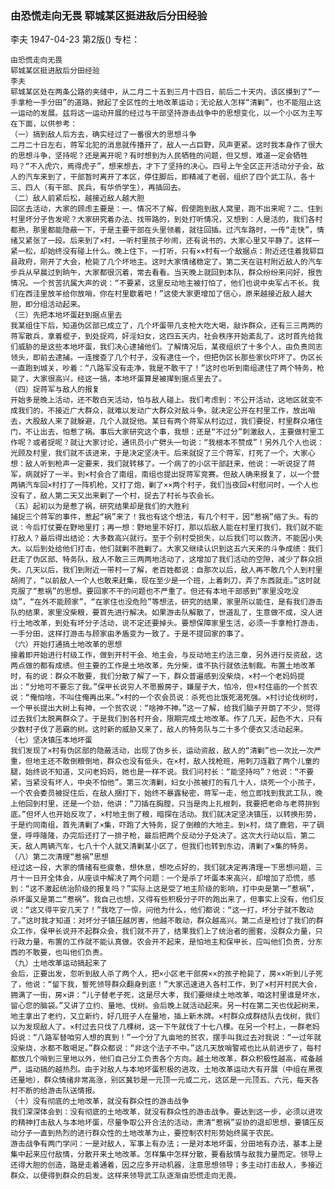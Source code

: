 ### 由恐慌走向无畏  郓城某区挺进敌后分田经验
李夫
1947-04-23
第2版()
专栏：

    由恐慌走向无畏
    郓城某区挺进敌后分田经验
    李夫
    郓城某区处在两条公路的夹缝中，从二月二十五到三月十四日，前后二十天内，该区摸到了“一手拿枪一手分田”的道路，掀起了全区性的土地改革运动；无论敌人怎样“清剿”，也不能阻止这一运动的发展。兹将这一运动开展的经过与干部坚持游击战争中的思想变化，以一个小区为主写在下面，以供参考：
    （一）搞到敌人后方去，确实经过了一番很大的思想斗争
    二月二十日左右，蒋军北犯的消息就传播开了，敌人一占巨野，风声更紧。这时我本身作了很大的思想斗争，坚持呢？还是离开呢？有时想到为人民牺牲的问题，但又想，难道一定会牺牲吗？“不入虎穴，焉得虎子”，想来想去，才下了坚持的决心。四号上午全区正开活动分子会，敌人的汽车来到了，干部暂时离开了本区，停住脚后，即精减了老弱，组织了四个武工队，各十三、四人（有干部、民兵，有华侨学生），再插回去。
    （二）敌人前紧后松，越接近敌人越大胆
    回区去活动，大家的顾虑主要是：一、情况不了解，假使跑到敌人窝里，跑不出来呢？二、住到村里坏分子告发呢？大家研究着办法、找带路的，到处打听情况，又想到：人是活的，我们各村都熟，那里都能隐蔽一下，于是主要干部在头里领着，就往回插。过汽车路时，一传“走快”，情绪又紧张了一段。后来到了×村，一听村里孩子吵闹，还有说书的，大家心里又平静了。这样一紧一松，却始终没有碰上什么。晚上住下，一打听，只有××村有一个敌据点：附近还住着我郓巨县政府，刚开了大会，枪毙了几个坏地主。这时大家情绪稳定了。第二天在驻村附近敌人的汽车步兵从早晨过到晌午，大家都很沉着，常去看看。当天晚上就回到本队，群众纷纷来问好，报告情况。一个贫苦抗属大声的说：“不要紧，这里反动地主被打怕了，他们也说中央军占不长。我们在西洼里放羊给你放哨，你在村里歇着吧！”这使大家更增加了信心，原来越接近敌人越大胆，即分组活动起来。
    （三）先把本地坏蛋赶到据点里去
    我某组住下后，知道伪区部已成立了，几个坏蛋带几支枪大吃大喝，敲诈群众，还有三三两两的蒋军散兵，拿着棍子，到处捉鸡，奸淫妇女，这四五天内，社会秩序开始紊乱了。这时首先给我们威胁的是这些本地坏蛋，我们决心逮捕他们。了解情况后，某夜组织了十多个人，由负责同志领头，即前去逮捕。一连搜查了几个村子，没有逮住一个，但把伪区长那些家伙吓坏了。伪区长一直跑到城关，吵着：“八路军没有走净，我是不敢干了！”这时也听到南组逮住了两个特务，枪毙了，大家很高兴，经这一搞，本地坏蛋算是被撵到据点里去了。
    （四）捉蒋军与敌人的报复
    开始多是晚上活动，还不敢白天活动，怕与敌人碰上。我们考虑到：不公开活动，这地区就变不成我们的，不接近广大群众，就难以发动广大群众对敌斗争。就决定公开在村里工作，放出哨去，大股敌人来了就躲避，几个人就捉他。某日有两个蒋军从村边过，我们要捉，村里群众堵住门，不让出去，怕惹了祸。事后大家研究这个事，我想：还是“不过分”刺激敌人，主要做村里工作呢？或者捉呢？就让大家讨论，通讯员小广劈头一句说：“我根本不赞成”！另外几个人也说：光顾及村里，我们就不该进来，于是决定坚决干。后来就捉了三个蒋军，打死了一个。大家心想：敌人听到枪声一定要来，我们就转移了。一个病了的小区干部赶来，他说：一听说捉了蒋军，病就好了一半。到×村会合了南组，南组也提出捉蒋军竞赛。但敌人确来报复了，以一个营两辆汽车回×村打了一阵机枪，又打了炮，剿了××两个村子，我们当夜回×村慰问时，一个人也没有了，敌人第二天又出来剿了一个村，捉去了村长与农会长。
    （五）起初以为是惹了祸，研究结果却是我们的大胜利
    捕捉三个蒋军的事件，惹起“祸”来了！我也有这个想法，有几个村干，因“惹祸”缩了头。有的说：今后打仗要在野地里打；再一想：野地里不好打，那以后敌人能在村里打我们，我们就不能打敌人？最后得出结论：大多数高兴就行。至于个别村受损失，以后我们可以救济，不能因小失大。以后到处给他们打击，他们就剿不胜剿了。大家又继续认识到这五六天来的斗争成绩：我们赶走了伪区部、特务队，敌人不敢三三两两地活动了，这增加了我们活动的空隙，减少了群众损失。几天以后，我们到附近一带村一了解，老百姓都说：自那次以后，敌人再不敢几个人到村里胡闹了，“以前敌人一个人也敢来赶集，现在至少是一个班，上着刺刀，弄了东西就走。”这时就克服了“惹祸”的思想。要回家不干的问题也不严重了。但还有本地干部感到“家里没吃没烧”，“在外不能顾家”，“在家住也没危险”等想法，研究的结果，家里所以能住，是有我们游击队的结果，家里没柴粮，要首先进行解决。如果游击队解散了，世道乱了，生意做不成，没人进行土地改革，到处有坏分子活动，说不定还要掉头。要想保障家里生活，必须一手拿枪打游击，一手分田，这样打游击与顾家由矛盾变为一致了。于是不提回家的事了。
    （六）开始打通搞土地改革的思想
    接着即开始进行村级工作，做到开村干会、地主会，与反动地主约法三章，另外进行反资敌，这两点做的都有成绩。但主要的工作是土地改革，先分柴，谁不执行就依法制裁。布置土地改革时，有的说：群众不敢要，我们分散了解了一下，群众普遍感到没柴烧，×村一个老妈妈提出：“分地可不要忘了我。”保甲长说穷人不愿搬房子，嫌屋子大，怕冷，但×村住庙的一个贫农说：“俺怕啥，不叫住俺再出来。”×村的一个农会员说：杀死也比饿死渴死强。×村讨论伐树时，一个甲长提出大树上有神，一个贫农说：“啥神不神。”这一了解，给我们脑子开朗了不少，觉得过去我们太脱离群众了。于是我们到各村开会，限期完成土地改革。作了几天，起色不大，只有少数村子伐了恶霸的树。这时新的威胁又来了，敌人的特务队与二十多个便衣又活动起来。
    （七）坚决镇压本地坏蛋
    我们发现了×村有伪区部的隐蔽活动，出现了伪乡长，运动资敌，敌人的“清剿”也一次比一次严重，但地主还不敢倒粮倒地，群众也没有低头，在×村，敌人找枪班，用刺刀连戳了两个儿童的腿，始终说不知道，又问老妈妈，她也是一样不说。我们问村长：“能坚持吗”？他说：“不要紧，当紧没有坏人，中央不怕他”。第三次清剿，妇女小孩被打的有几十人，烧死一个小孩子，一个农会委员被捉住后，在敌人捆打下，始终不暴露秘密，蒋军一走，他立即找到我武工队，晚上他回到村里，还是一个劲，他讲：“刀插在胸膛，只当是肉上扎根刺，我要把老命与老蒋拚到底。”但坏人也开始反攻了，×村地主倒了粮，暗探在活动。我们就决定坚决镇压，以转换形势，于是约同南组，首先清剿了×集，吓跑了大特务，捉了倒粮的大地主。到×村，烧了鹿砦，平了碉堡，呼呼隆隆，办完后还打了一排子枪，最后把两个反动分子处决了。这次大行动以后，第二天，敌人两辆汽车，七八十个人就又清剿某小区了，但我们也转到东边，清剿了×集的特务。
    （八）第二次清理“惹祸”思想
    经过这一段，大家的情绪有些疲惫，想休息，想吃点好的，我们就决定再清理一下思想问题，三月十一日开全体会，从座谈中解决了两个问题：一个是杀了坏蛋本来高兴，却增加了恐慌，感到：“这不激起统治阶级的报复吗？”实际上这是受了地主阶级的影响，打中央是第一“惹祸”，杀坏蛋又是第二“惹祸”。我自己也想，又得有些积极分子吓的跑出来了，但事实上没有，他们反说：“这又得平安几天了！”我吃了一惊，问他为什么，他们都说：“这一打，坏分子就不敢动了。”这时我才知道：对坏分子镇压越厉害，他越不敢动，群众越高兴。第二点是检讨了我们的群众工作，保甲长说开不起群众会，我们就不开了，结果我们上了统治者的圈套，没群众力量，只行政力量，布置的工作就不能认真做。农会开不起来，是怕地主和保甲长，应叫他们负责，分东西的不敢要，也叫他们负责。
    （九）土地改革运动搞起来了
    会后，正要出发，忽听到敌人杀了两个人，把×小区老干部房××的孩子枪毙了，房××听到儿子死了，他说：“留下我，誓死领导群众翻身到底！”大家迅速进入各村工作，到了×村开村民大会，拥满了一街，房×讲：“儿子替老子死，这是尽大孝，我们要继续土地改革，咱这村里谁是坏水，留心您的脑袋。”又讲了立约、量地、伐树。会后晚上就活动起来。另一村在第二天也伐起树来，地主拿出了老约，又立新约，好几班子人在量地，插上新木牌。×村群众成群结队去伐树，我们以为发现敌人了。×村过去只伐了几棵树，这一下午就伐了十七八棵。在另一个村上，一群老妈妈说：“八路军替咱穷人想的真到！”一个分了九亩地的贫农，摆手叫我过去对我说：“一过年就没柴烧，水都不敢喝足。”群众都说：“非这个法子不中。”这几天放哨警戒也比从前进步了，每村都放几个哨到三里地以外，他们自己分工负责各个方向。越土地改革，群众积极性越高，戒备越严，运动搞的越热烈。由于对敌人与本地坏蛋积极的进攻，土地改革运动大有开展（中组在黑夜还量地），群众情绪非常高涨，别区冀钞是一元顶一元或二元，这区是一元顶五、六元，每天各村不断的给游击队送情报。
    （十）没有彻底的土地改革，就没有群众性的游击战争
    我们深深体会到：没有彻底的土地改革，就没有群众性的游击战争。要达到这一步，必须以进攻的精神打击敌人与本地坏蛋，尽量争取公开合法的活动，肃清“惹祸”妥协的退却思想，要镇压反动分子一直到热烈的进行群众性的土地改革为止，要控制农村形势始终属于农民。
    游击战争有两门学问：一是对敌人，军事上有办法；一是对本地坏蛋，分田地有办法，基本上是集中起来应付敌情，分散开来土地改革。怎样集中怎样分散，要看敌情与敌我力量而定。领导上还得大胆的创造，路是走着通着，因之应多开动机器，注意思想领导；多主动打击敌人，多接近群众，以便得到群众的启发。这样来领导武工队逐渐由恐慌走向无畏。
